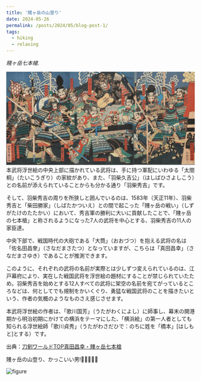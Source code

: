 ```yaml
---
title: '賤ヶ岳の山登り'
date: 2024-05-26
permalink: /posts/2024/05/blog-post-1/
tags:
  - hiking
  - relaxing
---
```


*賤ヶ岳七本槍.*

![figure](/images/my_pictures/2024-05-26-1.jpg "賤ヶ岳七本槍")
本武将浮世絵の中央上部に描かれている武将は、手に持つ軍配にいわゆる「太閤桐」（たいこうぎり）の家紋があり、また、「羽柴久吉公」（はしばひさよしこう）との名前が添えられていることからも分かる通り「羽柴秀吉」です。

そして、羽柴秀吉の周りを所狭しと囲んでいるのは、1583年（天正11年）、羽柴秀吉と「柴田勝家」（しばたかついえ）との間で起こった「賤ヶ岳の戦い」（しずがたけのたたかい）において、秀吉軍の勝利に大いに貢献したことで、「賤ヶ岳の七本槍」と称されるようになった7人の武将を中心とする、羽柴秀吉の11人の家臣達。

中央下部で、戦国時代の大砲である「大筒」（おおづつ）を抱える武将の名は「佐名田昌羍」（さなだまさたつ）となっていますが、こちらは「真田昌幸」（さなだまさゆき）であることが推測できます。

このように、それぞれの武将の名前が実際とは少しずつ変えられているのは、江戸幕府により、実在した戦国武将を浮世絵の題材にすることが禁じられていたため。羽柴秀吉を始めとする12人すべての武将に架空の名前を宛てがっているところなどは、何としてでも規制をかいくぐり、勇猛な戦国武将のことを描きたいという、作者の気概のようなものさえ感じさせます。

本武将浮世絵の作者は、「歌川国芳」（うたがわくによし）に師事し、幕末の開港期から明治初期にかけての横浜をテーマにした、「横浜絵」の第一人者としても知られる浮世絵師「歌川貞秀」（うたがわさだひで：のちに姓を「橋本」[はしもと]とする）です。

出典：[刀剣ワールドTOP真田昌幸・賤ヶ岳七本槍](https://www.touken-world-ukiyoe.jp/mushae/art0007410/)


賤ヶ岳の山登り、かっこいい男!:monkey::monkey::monkey::monkey::monkey:

![figure](/images/my_pictures/2024-05-26.jpg "賤ヶ岳の山登り、かっこいい男")

